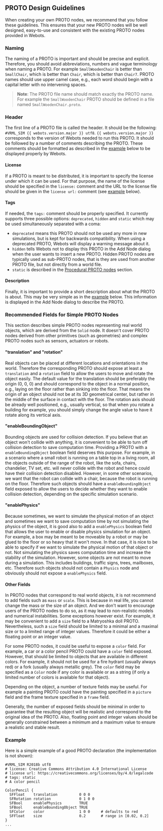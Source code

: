 ## PROTO Design Guidelines

When creating your own PROTO nodes, we recommend that you follow these guidelines.
This ensures that your new PROTO nodes will be well designed, easy-to-use and consistent with the existing PROTO nodes provided in Webots.

### Naming

The naming of a PROTO is important and should be precise and explicit.
Therefore, you should avoid abbreviations, numbers and vague terminology when naming a PROTO.
For example `SmallWoodenChair` is better than `SmallChair`, which is better than `Chair`, which is better than `Chair7`.
PROTO names should use upper camel case, e.g., each word should begin with a capital letter with no intervening spaces.

> **Note**: The PROTO file name should match exactly the PROTO name.
For example the `SmallWoodenChair` PROTO should be defined in a file named `SmallWoodenChair.proto`.

### Header

The first line of a PROTO file is called the header.
It should be the following: `#VRML_SIM {{ webots.version.major }} utf8`.
`{{ webots.version.major }}` corresponds to the version of Webots needed to run this PROTO.
It should be followed by a number of comments describing the PROTO.
These comments should be formatted as described in the [example](#example) below to be displayed properly by Webots.

#### License

If a PROTO is meant to be distributed, it is important to specify the license under which it can be used.
For that purpose, the name of the license should be specified in the `license:` comment and the URL to the license file should be given in the `license url:` comment (see [example](#example) below).

#### Tags

If needed, the `tags:` comment should be properly specified.
It currently supports three possible options: `deprecated`, `hidden` and `static` which may be used simultaneously separated with a coma:
- `deprecated` means this PROTO should not be used any more in new simulations, but is kept for backwards compatibility. When using a deprecated PROTO, Webots will display a warning message about it.
- `hidden` tells Webots not to display this PROTO in the Add Node dialog when the user wants to insert a new PROTO.
Hidden PROTO nodes are typically used as sub-PROTO nodes, that is they are used from another PROTO file, but not directly from a world file.
- `static` is described in the [Procedural PROTO nodes](procedural-proto-nodes.md) section.

#### Description

Finally, it is important to provide a short description about what the PROTO is about.
This may be very simple as in the [example](#example) below.
This information is displayed in the Add Node dialog to describe the PROTO.

### Recommended Fields for Simple PROTO Nodes

This section describes simple PROTO nodes representing real world objects, which are derived from the `Solid` node.
It doesn't cover PROTO nodes derived from other primitives (such as geometries) and complex PROTO nodes such as sensors, actuators or robots.

#### "translation" and "rotation"

Real objects can be placed at different locations and orientations in the world.
Therefore the corresponding PROTO should expose at least a `translation` and a `rotation` field to allow the users to move and rotate the object easily.
The default value for the translation should be preferably the origin (0, 0, 0) and should correspond to the object in a normal position, e.g., laying on the floor rather than sinking into the floor.
That means the origin of an object should not be at its 3D geometrical center, but rather in the middle of the surface in contact with the floor.
The rotation axis should be already well positioned, e.g., usually vertical, so that when you rotate a building for example, you should simply change the angle value to have it rotate along its vertical axis.

#### "enableBoundingObject"

Bounding objects are used for collision detection.
If you believe that an object won't collide with anything, it is convenient to be able to turn off collision detection to save computation time.
Providing a PROTO with a `enableBoundingObject` boolean field deserves this purpose.
For example, in a scenario where a small robot is running on a table top in a living room, all the objects outside of the range of the robot, like the sofa, chairs, chandelier, TV set, etc. will never collide with the robot and hence could have their collision detection disabled.
However, in some other scenarios, we want that the robot can collide with a chair, because the robot is running on the floor.
Therefore such objects should have a `enableBoundingObject` field exposed to allow the users to decide whether they want to enable collision detection, depending on the specific simulation scenario.

#### "enablePhysics"

Because sometimes, we want to simulate the physical motion of an object and sometimes we want to save computation time by not simulating the physics of the object, it is good also to add a `enablePhysics` boolean field that allows the user to enable or disable physics simulation for an object.
For example, a box may be meant to be moveable by a robot or may be glued to the floor or so heavy that it won't move.
In that case, it is nice to be able to specify if we want to simulate the physical motion of that object or not.
Not simulating the physics saves computation time and increase the stability of the simulation.
However, some objects are not meant to move during a simulation.
This includes buildings, traffic signs, trees, mailboxes, etc.
Therefore such objects should not contain a `Physics` node and obviously should not expose a `enablePhysics` field.

#### Other Fields

In PROTO nodes that correspond to real world objects, it is not recommend to add fields such as `mass` or `scale`.
This is because in real life, you cannot change the mass or the size of an object.
And we don't want to encourage users of the PROTO nodes to do so, as it may lead to non-realistic models and numerical instabilities.
Some exceptions however exist.
For example, it may be convenient to add a `size` field to a Matryoshka doll PROTO.
Nevertheless, such a `size` field should be limited to a minimal and a maximal size or to a limited range of integer values.
Therefore it could be either a floating point or an integer value.

For some PROTO nodes, it could be useful to expose a `color` field.
For example, a car or a color pencil PROTO could have a `color` field exposed.
However, that should be limited to objects that are available in different colors.
For example, it should not be used for a fire hydrant (usually always red) or a fork (usually always metallic grey).
The `color` field may be specified as a `Color` node if any color is available or as a string (if only a limited number of colors is available for that object).

Depending on the object, a number of texture fields may be useful.
For example a painting PROTO could have the painting specified in a `picture` field and the frame texture specified in a `frame` field.

Generally, the number of exposed fields should be minimal in order to guarantee that the resulting object will be realistic and correspond to the original idea of the PROTO.
Also, floating point and integer values should be generally constrained between a minimum and a maximum value to ensure a realistic and stable result.

### Example

Here is a simple example of a good PROTO declaration (the implementation is not shown):

```
#VRML_SIM R2018b utf8
# license: Creative Commons Attribution 4.0 International License
# license url: https://creativecommons.org/licenses/by/4.0/legalcode
# tags: static
# A color pencil

ColorPencil {
  SFFloat    translation          0 0 0
  SFRotation rotation             0 1 0 0
  SFBool     enablePhysics        TRUE
  SFBool     enableBoundingObject TRUE
  SFColor    color                1 0 0     # defaults to red
  SFFloat    size                 0.2       # range in [0.02, 0.2]
}
...
```
